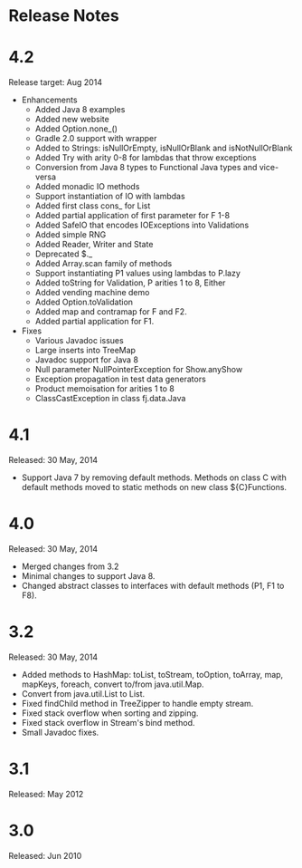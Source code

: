 
Release Notes
=============

4.2
===
Release target: Aug 2014

* Enhancements
    * Added Java 8 examples
    * Added new website
    * Added Option.none_()
    * Gradle 2.0 support with wrapper
    * Added to Strings: isNullOrEmpty, isNullOrBlank and isNotNullOrBlank
    * Added Try with arity 0-8 for lambdas that throw exceptions
    * Conversion from Java 8 types to Functional Java types and vice-versa
    * Added monadic IO methods
    * Support instantiation of IO with lambdas
    * Added first class cons_ for List
    * Added partial application of first parameter for F 1-8
    * Added SafeIO that encodes IOExceptions into Validations
    * Added simple RNG
    * Added Reader, Writer and State
    * Deprecated $._
    * Added Array.scan family of methods
    * Support instantiating P1 values using lambdas to P.lazy
    * Added toString for Validation, P arities 1 to 8, Either
    * Added vending machine demo
    * Added Option.toValidation
    * Added map and contramap for F and F2.
    * Added partial application for F1.
* Fixes
    * Various Javadoc issues
    * Large inserts into TreeMap
    * Javadoc support for Java 8
    * Null parameter NullPointerException for Show.anyShow
    * Exception propagation in test data generators
    * Product memoisation for arities 1 to 8
    * ClassCastException in class fj.data.Java

4.1
===
Released: 30 May, 2014

* Support Java 7 by removing default methods.  Methods on class C with default methods moved to static methods on new class ${C}Functions.

4.0
===
Released: 30 May, 2014

* Merged changes from 3.2
* Minimal changes to support Java 8.
* Changed abstract classes to interfaces with default methods (P1, F1 to F8).

3.2
===
Released: 30 May, 2014

* Added methods to HashMap: toList, toStream, toOption, toArray, map, mapKeys, foreach, convert to/from java.util.Map.
* Convert from java.util.List to List.
* Fixed findChild method in TreeZipper to handle empty stream.
* Fixed stack overflow when sorting and zipping.
* Fixed stack overflow in Stream's bind method.
* Small Javadoc fixes.

3.1
===
Released: May 2012

3.0 
===
Released: Jun 2010

